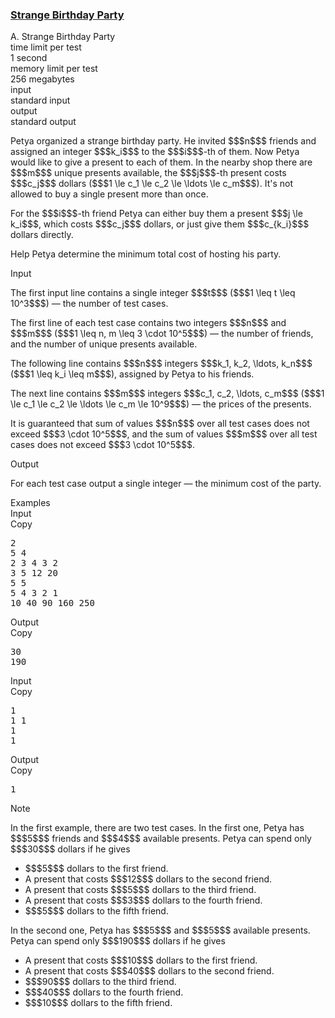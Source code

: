 <h3><a href="https://codeforces.com/contest/1470/problem/A" target="_blank" rel="noopener noreferrer">Strange Birthday Party</a></h3>

<div class="header"><div class="title">A. Strange Birthday Party</div><div class="time-limit"><div class="property-title">time limit per test</div>1 second</div><div class="memory-limit"><div class="property-title">memory limit per test</div>256 megabytes</div><div class="input-file input-standard"><div class="property-title">input</div>standard input</div><div class="output-file output-standard"><div class="property-title">output</div>standard output</div></div><div><p>Petya organized a strange birthday party. He invited $$$n$$$ friends and assigned an integer $$$k_i$$$ to the $$$i$$$-th of them. Now Petya would like to give a present to each of them. In the nearby shop there are $$$m$$$ unique presents available, the $$$j$$$-th present costs $$$c_j$$$ dollars ($$$1 \le c_1 \le c_2 \le \ldots \le c_m$$$). It's <span class="tex-font-style-bf">not</span> allowed to buy a single present more than once.</p><p>For the $$$i$$$-th friend Petya can either buy them a present $$$j \le k_i$$$, which costs $$$c_j$$$ dollars, or just give them $$$c_{k_i}$$$ dollars directly.</p><p>Help Petya determine the minimum total cost of hosting his party.</p></div><div class="input-specification"><div class="section-title">Input</div><p>The first input line contains a single integer $$$t$$$ ($$$1 \leq t \leq 10^3$$$) — the number of test cases.</p><p>The first line of each test case contains two integers $$$n$$$ and $$$m$$$ ($$$1 \leq n, m \leq 3 \cdot 10^5$$$) — the number of friends, and the number of unique presents available.</p><p>The following line contains $$$n$$$ integers $$$k_1, k_2, \ldots, k_n$$$ ($$$1 \leq k_i \leq m$$$), assigned by Petya to his friends. </p><p>The next line contains $$$m$$$ integers $$$c_1, c_2, \ldots, c_m$$$ ($$$1 \le c_1 \le c_2 \le \ldots \le c_m \le 10^9$$$) — the prices of the presents.</p><p>It is guaranteed that sum of values $$$n$$$ over all test cases does not exceed $$$3 \cdot 10^5$$$, and the sum of values $$$m$$$ over all test cases does not exceed $$$3 \cdot 10^5$$$.</p></div><div class="output-specification"><div class="section-title">Output</div><p>For each test case output a single integer — the minimum cost of the party.</p></div><div class="sample-tests"><div class="section-title">Examples</div><div class="sample-test"><div class="input"><div class="title">Input<div title="Copy" data-clipboard-target="#id0028511423016832305" id="id0038568413494746934" class="input-output-copier">Copy</div></div><pre id="id0028511423016832305">2
5 4
2 3 4 3 2
3 5 12 20
5 5
5 4 3 2 1
10 40 90 160 250
</pre></div><div class="output"><div class="title">Output<div title="Copy" data-clipboard-target="#id008622715431207257" id="id0011216779179580938" class="input-output-copier">Copy</div></div><pre id="id008622715431207257">30
190
</pre></div><div class="input"><div class="title">Input<div title="Copy" data-clipboard-target="#id006055572456961621" id="id0006515426520396606" class="input-output-copier">Copy</div></div><pre id="id006055572456961621">1
1 1
1
1
</pre></div><div class="output"><div class="title">Output<div title="Copy" data-clipboard-target="#id00017602271942332437" id="id005128442754024649" class="input-output-copier">Copy</div></div><pre id="id00017602271942332437">1
</pre></div></div></div><div class="note"><div class="section-title">Note</div><p>In the first example, there are two test cases. In the first one, Petya has $$$5$$$ friends and $$$4$$$ available presents. Petya can spend only $$$30$$$ dollars if he gives</p><ul> <li> $$$5$$$ dollars to the first friend. </li><li> A present that costs $$$12$$$ dollars to the second friend. </li><li> A present that costs $$$5$$$ dollars to the third friend. </li><li> A present that costs $$$3$$$ dollars to the fourth friend. </li><li> $$$5$$$ dollars to the fifth friend. </li></ul><p>In the second one, Petya has $$$5$$$ and $$$5$$$ available presents. Petya can spend only $$$190$$$ dollars if he gives</p><ul> <li> A present that costs $$$10$$$ dollars to the first friend. </li><li> A present that costs $$$40$$$ dollars to the second friend. </li><li> $$$90$$$ dollars to the third friend. </li><li> $$$40$$$ dollars to the fourth friend. </li><li> $$$10$$$ dollars to the fifth friend. </li></ul></div>
